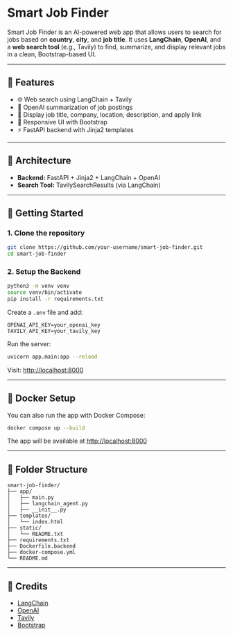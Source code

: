 # Smart Job Finder

Smart Job Finder is an AI-powered web app that allows users to search for jobs based on **country**, **city**, and **job title**. It uses **LangChain**, **OpenAI**, and a **web search tool** (e.g., Tavily) to find, summarize, and display relevant jobs in a clean, Bootstrap-based UI.

---

## 🔧 Features

- 🌐 Web search using LangChain + Tavily
- 🤖 OpenAI summarization of job postings
- 📄 Display job title, company, location, description, and apply link
- 🎨 Responsive UI with Bootstrap
- ⚡ FastAPI backend with Jinja2 templates

---

## 🧠 Architecture

- **Backend:** FastAPI + Jinja2 + LangChain + OpenAI
- **Search Tool:** TavilySearchResults (via LangChain)

---

## 🚀 Getting Started

### 1. Clone the repository

```bash
git clone https://github.com/your-username/smart-job-finder.git
cd smart-job-finder
```

### 2. Setup the Backend

```bash
python3 -m venv venv
source venv/bin/activate
pip install -r requirements.txt
```

Create a `.env` file and add:

```
OPENAI_API_KEY=your_openai_key
TAVILY_API_KEY=your_tavily_key
```

Run the server:

```bash
uvicorn app.main:app --reload
```

Visit: [http://localhost:8000](http://localhost:8000)

---

## 🐳 Docker Setup

You can also run the app with Docker Compose:

```bash
docker compose up --build
```

The app will be available at [http://localhost:8000](http://localhost:8000)

---

## 📁 Folder Structure

```
smart-job-finder/
├── app/
│   ├── main.py
│   ├── langchain_agent.py
│   ├── __init__.py
├── templates/
│   └── index.html
├── static/
│   └── README.txt
├── requirements.txt
├── Dockerfile.backend
├── docker-compose.yml
└── README.md
```

---

## 🙏 Credits

- [LangChain](https://www.langchain.com/)
- [OpenAI](https://openai.com/)
- [Tavily](https://www.tavily.com/)
- [Bootstrap](https://getbootstrap.com/)
